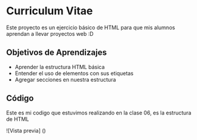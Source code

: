# Curriculum Vitae

Este proyecto es un ejercicio básico de HTML para que mis alumnos aprendan a llevar proyectos web :D

## Objetivos de Aprendizajes 
- Aprender la estructura HTML básica
- Entender el uso de elementos con sus etiquetas
- Agregar secciones en nuestra estructura

## Código 

Este es mi codigo que estuvimos realizando en la clase 06, es la estructura de HTML

![Vista previa] ()
